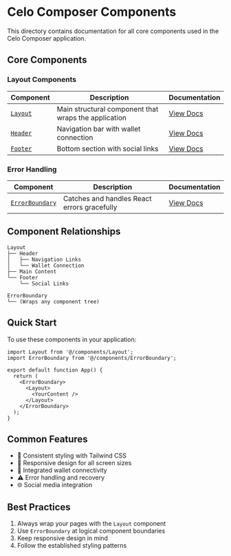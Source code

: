 # Celo Composer Components

This directory contains documentation for all core components used in the Celo Composer application.

## Core Components

### Layout Components

| Component | Description | Documentation |
|-----------|-------------|---------------|
| [`Layout`](./Layout.md) | Main structural component that wraps the application | [View Docs](./Layout.md) |
| [`Header`](./Header.md) | Navigation bar with wallet connection | [View Docs](./Header.md) |
| [`Footer`](./Footer.md) | Bottom section with social links | [View Docs](./Footer.md) |

### Error Handling

| Component | Description | Documentation |
|-----------|-------------|---------------|
| [`ErrorBoundary`](./ErrorBoundary.md) | Catches and handles React errors gracefully | [View Docs](./ErrorBoundary.md) |

## Component Relationships

```
Layout
├── Header
│   ├── Navigation Links
│   └── Wallet Connection
├── Main Content
└── Footer
    └── Social Links

ErrorBoundary
└── (Wraps any component tree)
```

## Quick Start

To use these components in your application:

```tsx
import Layout from '@/components/Layout';
import ErrorBoundary from '@/components/ErrorBoundary';

export default function App() {
  return (
    <ErrorBoundary>
      <Layout>
        <YourContent />
      </Layout>
    </ErrorBoundary>
  );
}
```

## Common Features

- 🎨 Consistent styling with Tailwind CSS
- 📱 Responsive design for all screen sizes
- 🔗 Integrated wallet connectivity
- ⚠️ Error handling and recovery
- 🌐 Social media integration

## Best Practices

1. Always wrap your pages with the `Layout` component
2. Use `ErrorBoundary` at logical component boundaries
3. Keep responsive design in mind
4. Follow the established styling patterns 